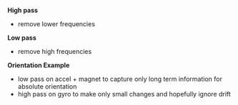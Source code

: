 **High pass**
- remove lower frequencies

**Low pass**
- remove high frequencies

**Orientation Example**
- low pass on accel + magnet to capture only long term information for absolute orientation
- high pass on gyro to make only small changes and hopefully ignore drift